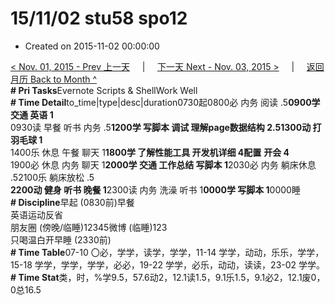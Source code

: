 # 15/11/02 stu58 spo12

* Created on 2015-11-02 00:00:00

[&lt; Nov. 01, 2015 - Prev 上一天](d01.md)     \|     [下一天 Next - Nov. 03, 2015 &gt;](d03.md)     \|     [返回月历 Back to Month ^](index.md)   
**\# Pri Tasks**Evernote Scripts & ShellWork Well  
**\# Time Detail**to\_time\|type\|desc\|duration0730起0800必 内务 阅读 .5**0900学 交通 英语 1**  
0930读 早餐 听书 内务 .5**1200学 写脚本 调试 理解page数据结构 2.51300动 打羽毛球 1**  
1400乐 休息 午餐 聊天 1**1800学 了解性能工具 开发机详细 4配置** **开会 4**  
1900必 休息 内务 聊天 1**2000学 交通 工作总结 写脚本 1**2030必 内务 躺床休息 .52100乐 躺床放松 .5  
**2200动 健身 听书 晚餐 1**2300读 内务 洗澡 听书 1**0000学 写脚本 1**0000睡  
**\# Discipline**早起 \(0830前\)早餐  
英语运动反省  
朋友圈 \(傍晚/临睡\)12345微博 \(临睡\)123  
只喝温白开早睡 \(2330前\)  
**\# Time Table**07-10 〇必，学学，读学，学学，11-14 学学，动动，乐乐，学学，15-18 学学，学学，学学，必必，19-22 学学，必乐，动动，读读，23-02 学学。  
**\# Time Stat**类，时，%学9.5，57.6动2，12.1读1.5，9.1乐1.5，9.1必2，12.1废0，0总16.5

